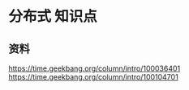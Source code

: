 # 分布式 知识点

## 资料

https://time.geekbang.org/column/intro/100036401
https://time.geekbang.org/column/intro/100104701